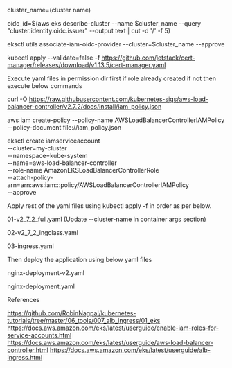 cluster_name=(cluster name)

oidc_id=$(aws eks describe-cluster --name $cluster_name --query "cluster.identity.oidc.issuer" --output text | cut -d '/' -f 5)

eksctl utils associate-iam-oidc-provider --cluster=$cluster_name --approve

kubectl apply --validate=false -f https://github.com/jetstack/cert-manager/releases/download/v1.13.5/cert-manager.yaml

Execute yaml files in permission dir first if role already created if not then execute below commands

curl -O https://raw.githubusercontent.com/kubernetes-sigs/aws-load-balancer-controller/v2.7.2/docs/install/iam_policy.json

aws iam create-policy --policy-name AWSLoadBalancerControllerIAMPolicy --policy-document file://iam_policy.json

eksctl create iamserviceaccount \
  --cluster=my-cluster \
  --namespace=kube-system \
  --name=aws-load-balancer-controller \
  --role-name AmazonEKSLoadBalancerControllerRole \
  --attach-policy-arn=arn:aws:iam::<AWS-Account-ID>:policy/AWSLoadBalancerControllerIAMPolicy \
  --approve

Apply rest of the yaml files using kubectl apply -f <filename> in order as per below.

01-v2_7_2_full.yaml (Update --cluster-name in container args section)

02-v2_7_2_ingclass.yaml

03-ingress.yaml

Then deploy the application using below yaml files

nginx-deployment-v2.yaml

nginx-deployment.yaml

References

https://github.com/RobinNagpal/kubernetes-tutorials/tree/master/06_tools/007_alb_ingress/01_eks
https://docs.aws.amazon.com/eks/latest/userguide/enable-iam-roles-for-service-accounts.html
https://docs.aws.amazon.com/eks/latest/userguide/aws-load-balancer-controller.html 
https://docs.aws.amazon.com/eks/latest/userguide/alb-ingress.html
